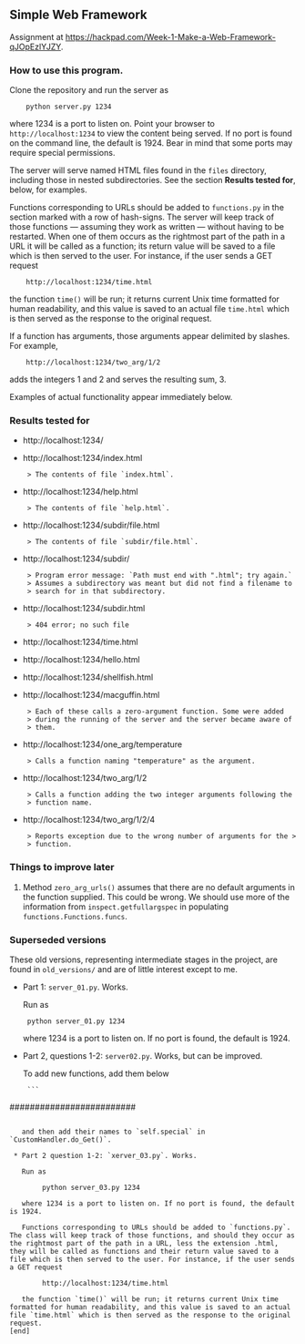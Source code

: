 ## Simple Web Framework

Assignment at https://hackpad.com/Week-1-Make-a-Web-Framework-qJOpEzlYJZY.

### How to use this program.

   Clone the repository and run the server as

        python server.py 1234

   where 1234 is a port to listen on. Point your browser to `http://localhost:1234` to view the content being served. If no port is found on the command line, the default is 1924. Bear in mind that some ports may require special permissions.

   The server will serve named HTML files found in the `files` directory, including those in nested subdirectories. See the section **Results tested for**, below, for examples.

   Functions corresponding to URLs should be added to `functions.py` in the section marked with a row of hash-signs. The server will keep track of those functions — assuming they work as written — without having to be restarted. When one of them occurs as the rightmost part of the path in a URL it will be called as a function; its return value will be saved to a file which is then served to the user. For instance, if the user sends a GET request

        http://localhost:1234/time.html

   the function `time()` will be run; it returns current Unix time formatted for human readability, and this value is saved to an actual file `time.html` which is then served as the response to the original request.

   If a function has arguments, those arguments appear delimited by slashes. For example,

        http://localhost:1234/two_arg/1/2

   adds the integers 1 and 2 and serves the resulting sum, 3.

   Examples of actual functionality appear immediately below.

### Results tested for

 - http://localhost:1234/
 - http://localhost:1234/index.html

        > The contents of file `index.html`.

 - http://localhost:1234/help.html

        > The contents of file `help.html`.

 - http://localhost:1234/subdir/file.html

        > The contents of file `subdir/file.html`.

 - http://localhost:1234/subdir/

        > Program error message: `Path must end with ".html"; try again.` 
        > Assumes a subdirectory was meant but did not find a filename to 
        > search for in that subdirectory.

 - http://localhost:1234/subdir.html

        > 404 error; no such file

 - http://localhost:1234/time.html
 - http://localhost:1234/hello.html
 - http://localhost:1234/shellfish.html
 - http://localhost:1234/macguffin.html

        > Each of these calls a zero-argument function. Some were added 
        > during the running of the server and the server became aware of 
        > them.

 - http://localhost:1234/one_arg/temperature

        > Calls a function naming "temperature" as the argument.

 - http://localhost:1234/two_arg/1/2

        > Calls a function adding the two integer arguments following the 
        > function name.

 - http://localhost:1234/two_arg/1/2/4

        > Reports exception due to the wrong number of arguments for the >
        > function.


### Things to improve later

 1. Method `zero_arg_urls()` assumes that there are no default arguments in the function supplied. This could be wrong. We should use more of the information from `inspect.getfullargspec` in populating `functions.Functions.funcs`.


### Superseded versions 

These old versions, representing intermediate stages in the project, are found in `old_versions/` and are of little interest except to me.

 * Part 1: `server_01.py`. Works. 

   Run as

        python server_01.py 1234

   where 1234 is a port to listen on. If no port is found, the default is 1924.


 * Part 2, questions 1-2: `server02.py`. Works, but can be improved.

   To add new functions, add them below

        ```
#########################
```

   and then add their names to `self.special` in `CustomHandler.do_Get()`.

 * Part 2 question 1-2: `xerver_03.py`. Works.

   Run as

        python server_03.py 1234

   where 1234 is a port to listen on. If no port is found, the default is 1924.

   Functions corresponding to URLs should be added to `functions.py`. The class will keep track of those functions, and should they occur as the rightmost part of the path in a URL, less the extension .html, they will be called as functions and their return value saved to a file which is then served to the user. For instance, if the user sends a GET request

        http://localhost:1234/time.html

   the function `time()` will be run; it returns current Unix time formatted for human readability, and this value is saved to an actual file `time.html` which is then served as the response to the original request.
[end]
